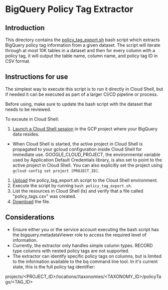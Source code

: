 # BigQuery Policy Tag Extractor

## Introduction
This directory contains the [policy_tag_export.sh](policy_tag_export.sh) bash script which extracts BigQuery policy tag information from a given dataset. The script will iterate through at most 10K tables in a dataset and then for every column with a policy tag, it will output the table name, column name, and policy tag ID in CSV format.

## Instructions for use
The simplest way to execute this script is to run it directly in Cloud Shell, but if needed it can be executed as part of a larger CI/CD pipeline or process.

Before using, make sure to update the bash script with the dataset that needs to be reviewed.

To exceute in Cloud Shell:
1. [Launch a Cloud Shell session](https://cloud.google.com/shell/docs/launching-cloud-shell) in the GCP project where your BigQuery data resides. 
  * When Cloud Shell is started, the active project in Cloud Shell is propagated to your gcloud configuration inside Cloud Shell for immediate use. GOOGLE_CLOUD_PROJECT, the environmental variable used by Application Default Credentials library, is also set to point to the active project in Cloud Shell. You can also explicitly set the project using `gcloud config set project [PROJECT_ID]`.
1. [Upload](https://cloud.google.com/shell/docs/uploading-and-downloading-files#upload_and_download_files_and_folders) the policy_tag_export.sh script to the Cloud Shell environment.
1. Execute the script by running `bash policy_tag_export.sh`.
1. List the resources in Cloud Shell (ls) and verify that a file called "policy_tags.csv" was created.
1. [Download](https://cloud.google.com/shell/docs/uploading-and-downloading-files#upload_and_download_files_and_folders) the file.

## Considerations
* Ensure either you or the service account executing the bash script has the bigquery.metadataViewer role to access the required level of information.
* Currently, the extractor only handles simple column types. RECORD type columns with nested policy tags are not supported.
* The extractor can identify specific policy tags on columns, but is limited to the information available to the bq command line tool. In it's current state, this is the full policy tag identifier:

projects/<PROJECT_ID>/locations/<LOCATION>/taxonomies/<TAXONOMY_ID>/policyTags/<TAG_ID>